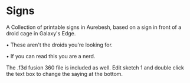 # Signs
A Collection of printable signs in Aurebesh, based on a sign in front of a droid cage in Galaxy's Edge.

• These aren't the droids you're looking for.

• If you can read this you are a nerd.

The .f3d fusion 360 file is included as well.  Edit sketch 1 and double click the text box to change the saying at the bottom.
